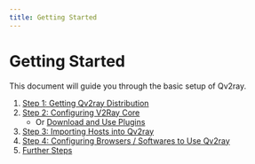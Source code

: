 ```yaml
---
title: Getting Started
---
```


# Getting Started

This document will guide you through the basic setup of Qv2ray.

1. [Step 1: Getting Qv2ray Distribution](step1.md)
2. [Step 2: Configuring V2Ray Core](step2.md)
   - Or [Download and Use Plugins](../plugins/README.md)
3. [Step 3: Importing Hosts into Qv2ray](step3.md)
4. [Step 4: Configuring Browsers / Softwares to Use Qv2ray](step4.md)
5. [Further Steps](step5.md)
